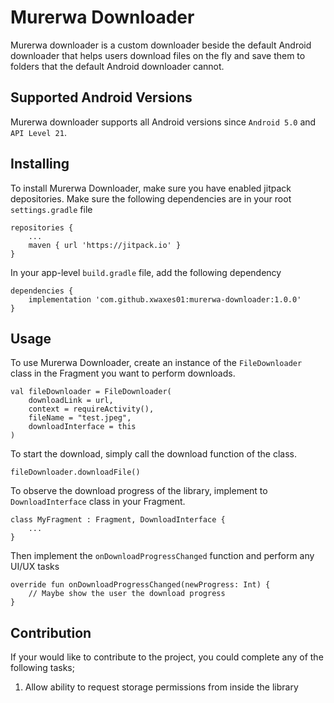 # Murerwa Downloader
Murerwa downloader is a custom downloader beside the default Android downloader that helps users download files on the fly and save them to folders that the default Android downloader cannot.

## Supported Android Versions
Murerwa downloader supports all Android versions since `Android 5.0` and `API Level 21`.

## Installing
To install Murerwa Downloader, make sure you have enabled jitpack depositories. Make sure the following dependencies are in your root `settings.gradle` file
    
    repositories {
        ...
        maven { url 'https://jitpack.io' }
    }

In your app-level `build.gradle` file, add the following dependency

    dependencies {
        implementation 'com.github.xwaxes01:murerwa-downloader:1.0.0'
    }

## Usage
To use Murerwa Downloader, create an instance of the `FileDownloader` class in the Fragment you want to perform downloads.

    val fileDownloader = FileDownloader(
        downloadLink = url,
        context = requireActivity(),
        fileName = "test.jpeg",
        downloadInterface = this
    )

To start the download, simply call the download function of the class.

    fileDownloader.downloadFile()

To observe the download progress of the library, implement to `DownloadInterface` class in your Fragment.

    class MyFragment : Fragment, DownloadInterface {
        ...
    }

Then implement the `onDownloadProgressChanged` function and perform any UI/UX tasks

    override fun onDownloadProgressChanged(newProgress: Int) {
        // Maybe show the user the download progress
    }

## Contribution
If your would like to contribute to the project, you could complete any of the following tasks;
1. Allow ability to request storage permissions from inside the library